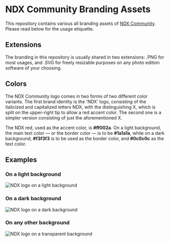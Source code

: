 # NDX Community Branding Assets
This repository contains various all branding assets of [NDX Community](https://www.ndx.xyz/). Please read below for the usage etiquette.

## Extensions

The branding in this repository is usually shared in two extensions: .PNG for most usages, and .SVG for freely resizable purposes on any photo edition software of your choosing.

## Colors

The NDX Community logo comes in two forms of two different color variants. The first brand identity is the 'NDX' logo, consisting of the italicized and capitalized letters NDX, with the distinguishing X, which is split on the upper-right tip to allow a red accent color. The second one is a simpler version consisting of just the aforementioned X.

The NDX red, used as the accent color, is **#ff002a**. On a light background, the main text color — or the border color — is to be **#1a1a1a**, while on a dark background, **#f3f3f3** is to be used as the border color, and **#0c0c0c** as the text color.

## Examples

### On a light background
![NDX logo on a light background](https://abc.ndx.xyz/NDX-Branding-Assets/examples/white_bg.jpg)

### On a dark background
![NDX logo on a dark background](https://abc.ndx.xyz/NDX-Branding-Assets/examples/black_bg.jpg)

### On any other background
![NDX logo on a transparent background](https://abc.ndx.xyz/NDX-Branding-Assets/examples/any_bg.jpg)
